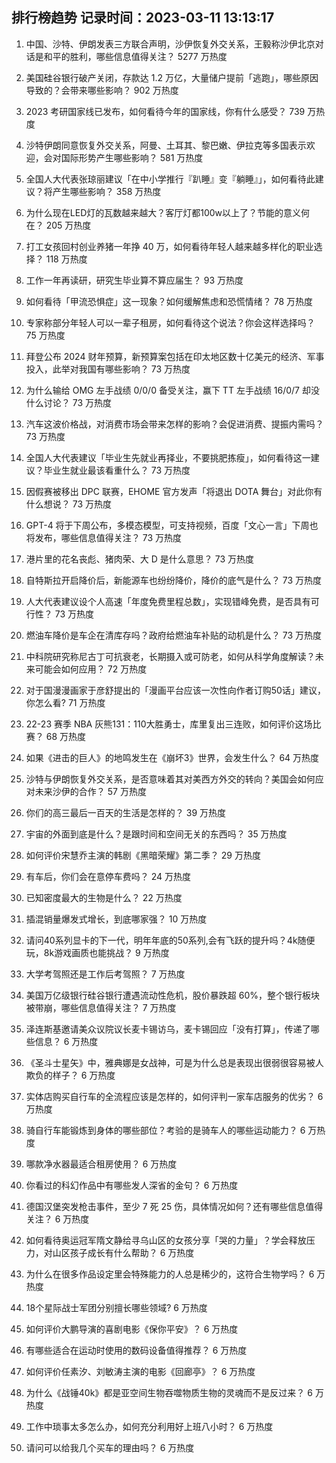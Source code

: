 
## 排行榜趋势 记录时间：2023-03-11 13:13:17
  
  1. 中国、沙特、伊朗发表三方联合声明，沙伊恢复外交关系，王毅称沙伊北京对话是和平的胜利，哪些信息值得关注？ 5277 万热度
    
  2. 美国硅谷银行破产关闭，存款达 1.2 万亿，大量储户提前「逃跑」，哪些原因导致的？会带来哪些影响？ 902 万热度
    
  3. 2023 考研国家线已发布，如何看待今年的国家线，你有什么感受？ 739 万热度
    
  4. 沙特伊朗同意恢复外交关系，阿曼、土耳其、黎巴嫩、伊拉克等多国表示欢迎，会对国际形势产生哪些影响？ 581 万热度
    
  5. 全国人大代表张琼丽建议「在中小学推行『趴睡』变『躺睡』」，如何看待此建议？将产生哪些影响？ 358 万热度
    
  6. 为什么现在LED灯的瓦数越来越大？客厅灯都100w以上了？节能的意义何在？ 205 万热度
    
  7. 打工女孩回村创业养猪一年挣 40 万，如何看待年轻人越来越多样化的职业选择？ 118 万热度
    
  8. 工作一年再读研，研究生毕业算不算应届生？ 93 万热度
    
  9. 如何看待「甲流恐惧症」这一现象？如何缓解焦虑和恐慌情绪？ 78 万热度
    
  10. 专家称部分年轻人可以一辈子租房，如何看待这个说法？你会这样选择吗？ 75 万热度
    
  11. 拜登公布 2024 财年预算，新预算案包括在印太地区数十亿美元的经济、军事投入，此举对我国有哪些影响？ 73 万热度
    
  12. 为什么输给 OMG 左手战绩 0/0/0 备受关注，赢下 TT 左手战绩 16/0/7 却没什么讨论？ 73 万热度
    
  13. 汽车这波价格战，对消费市场会带来怎样的影响？会促进消费、提振内需吗？ 73 万热度
    
  14. 全国人大代表建议「毕业生先就业再择业，不要挑肥拣瘦」，如何看待这一建议？毕业生就业最该看重什么？ 73 万热度
    
  15. 因假赛被移出 DPC 联赛，EHOME 官方发声「将退出 DOTA 舞台」对此你有什么想说？ 73 万热度
    
  16. GPT-4 将于下周公布，多模态模型，可支持视频，百度「文心一言」下周也将发布，哪些信息值得关注？ 73 万热度
    
  17. 港片里的花名丧彪、猪肉荣、大 D 是什么意思？ 73 万热度
    
  18. 自特斯拉开启降价后，新能源车也纷纷降价，降价的底气是什么？ 73 万热度
    
  19. 人大代表建议设个人高速「年度免费里程总数」，实现错峰免费，是否具有可行性？ 73 万热度
    
  20. 燃油车降价是车企在清库存吗？政府给燃油车补贴的动机是什么？ 73 万热度
    
  21. 中科院研究称尼古丁可抗衰老，长期摄入或可防老，如何从科学角度解读？未来可能会如何应用？ 72 万热度
    
  22. 对于国漫漫画家于彦舒提出的「漫画平台应该一次性向作者订购50话」建议，你怎么看? 71 万热度
    
  23. 22-23 赛季 NBA 灰熊131：110大胜勇士，库里复出三连败，如何评价这场比赛？ 68 万热度
    
  24. 如果《进击的巨人》的地鸣发生在《崩坏3》世界，会发生什么？ 64 万热度
    
  25. 沙特与伊朗恢复外交关系，是否意味着其对美西方外交的转向？美国会如何应对未来沙伊的合作？ 57 万热度
    
  26. 你们的高三最后一百天的生活是怎样的？ 39 万热度
    
  27. 宇宙的外面到底是什么？是跟时间和空间无关的东西吗？ 35 万热度
    
  28. 如何评价宋慧乔主演的韩剧《黑暗荣耀》第二季？ 29 万热度
    
  29. 有车后，你们会在意停车费吗？ 24 万热度
    
  30. 已知密度最大的生物是什么？ 22 万热度
    
  31. 插混销量爆发式增长，到底哪家强？ 10 万热度
    
  32. 请问40系列显卡的下一代，明年年底的50系列,会有飞跃的提升吗？4k随便玩，8k游戏画质也能挑战？ 9 万热度
    
  33. 大学考驾照还是工作后考驾照？ 7 万热度
    
  34. 美国万亿级银行硅谷银行遭遇流动性危机，股价暴跌超 60%，整个银行板块被带崩，哪些信息值得关注？ 7 万热度
    
  35. 泽连斯基邀请美众议院议长麦卡锡访乌，麦卡锡回应「没有打算」，传递了哪些信息？ 6 万热度
    
  36. 《圣斗士星矢》中，雅典娜是女战神，可是为什么总是表现出很弱很容易被人欺负的样子？ 6 万热度
    
  37. 实体店购买自行车的全流程应该是怎样的，如何评判一家车店服务的优劣？ 6 万热度
    
  38. 骑自行车能锻炼到身体的哪些部位？考验的是骑车人的哪些运动能力？ 6 万热度
    
  39. 哪款净水器最适合租房使用？ 6 万热度
    
  40. 你看过的科幻作品中有哪些发人深省的金句？ 6 万热度
    
  41. 德国汉堡突发枪击事件，至少 7 死 25 伤，具体情况如何？还有哪些信息值得关注？ 6 万热度
    
  42. 如何看待奥运冠军隋文静给寻乌山区的女孩分享「哭的力量」？学会释放压力，对山区孩子成长有什么帮助？ 6 万热度
    
  43. 为什么在很多作品设定里会特殊能力的人总是稀少的，这符合生物学吗？ 6 万热度
    
  44. 18个星际战士军团分别擅长哪些领域? 6 万热度
    
  45. 如何评价大鹏导演的喜剧电影《保你平安》？ 6 万热度
    
  46. 有哪些适合在运动时使用的数码设备值得推荐？ 6 万热度
    
  47. 如何评价任素汐、刘敏涛主演的电影《回廊亭》？ 6 万热度
    
  48. 为什么《战锤40k》都是亚空间生物吞噬物质生物的灵魂而不是反过来？ 6 万热度
    
  49. 工作中琐事太多怎么办，如何充分利用好上班八小时？ 6 万热度
    
  50. 请问可以给我几个买车的理由吗？ 6 万热度
    